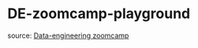 # DE-zoomcamp-playground
source: [Data-engineering zoomcamp](https://github.com/DataTalksClub/data-engineering-zoomcamp)
